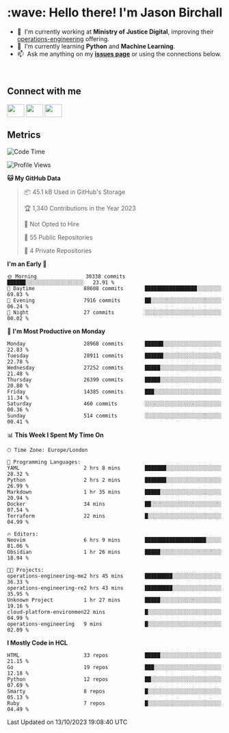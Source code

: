 <h1 align="left" id="jason-title">:wave: Hello there! I'm Jason Birchall</h1>

- :office: &nbsp;I'm currently working at **Ministry of Justice Digital**, improving their [operations-engineering](https://github.com/ministryofjustice/operations-engineering) offering.
- :seedling: &nbsp;I’m currently learning **Python** and **Machine Learning**.
- :mailbox: &nbsp;Ask me anything on my **[issues page]** or using the connections below.


<br>

<h2>Connect with me</h2>
<p>
<a href="https://twitter.com/jsonBirchall" target="blank"><img align="center" src="https://cdn.jsdelivr.net/npm/simple-icons@3.0.1/icons/twitter.svg" alt="" height="30" width="40" /></a>
<a href="https://keybase.io/json0" target="blank"><img align="center" src="https://cdn.jsdelivr.net/npm/simple-icons@3.0.1/icons/keybase.svg" alt="" height="30" width="40" /></a>
<a href="https://www.reddit.com/user/kakorate" target="blank"><img align="center" src="https://cdn.jsdelivr.net/npm/simple-icons@3.0.1/icons/reddit.svg" alt="" height="30" width="40" /></a>
</p>

<h2>Metrics</h2>

<!--START_SECTION:waka-->
![Code Time](http://img.shields.io/badge/Code%20Time-1%2C223%20hrs%2034%20mins-blue)

![Profile Views](http://img.shields.io/badge/Profile%20Views-1-blue)

**🐱 My GitHub Data** 

> 📦 45.1 kB Used in GitHub's Storage 
 > 
> 🏆 1,340 Contributions in the Year 2023
 > 
> 🚫 Not Opted to Hire
 > 
> 📜 55 Public Repositories 
 > 
> 🔑 4 Private Repositories 
 > 
**I'm an Early 🐤** 

```text
🌞 Morning                30338 commits       ██████░░░░░░░░░░░░░░░░░░░   23.91 % 
🌆 Daytime                88608 commits       █████████████████░░░░░░░░   69.83 % 
🌃 Evening                7916 commits        ██░░░░░░░░░░░░░░░░░░░░░░░   06.24 % 
🌙 Night                  27 commits          ░░░░░░░░░░░░░░░░░░░░░░░░░   00.02 % 
```
📅 **I'm Most Productive on Monday** 

```text
Monday                   28968 commits       ██████░░░░░░░░░░░░░░░░░░░   22.83 % 
Tuesday                  28911 commits       ██████░░░░░░░░░░░░░░░░░░░   22.78 % 
Wednesday                27252 commits       █████░░░░░░░░░░░░░░░░░░░░   21.48 % 
Thursday                 26399 commits       █████░░░░░░░░░░░░░░░░░░░░   20.80 % 
Friday                   14385 commits       ███░░░░░░░░░░░░░░░░░░░░░░   11.34 % 
Saturday                 460 commits         ░░░░░░░░░░░░░░░░░░░░░░░░░   00.36 % 
Sunday                   514 commits         ░░░░░░░░░░░░░░░░░░░░░░░░░   00.41 % 
```


📊 **This Week I Spent My Time On** 

```text
🕑︎ Time Zone: Europe/London

💬 Programming Languages: 
YAML                     2 hrs 8 mins        ███████░░░░░░░░░░░░░░░░░░   28.32 % 
Python                   2 hrs 2 mins        ███████░░░░░░░░░░░░░░░░░░   26.99 % 
Markdown                 1 hr 35 mins        █████░░░░░░░░░░░░░░░░░░░░   20.94 % 
Docker                   34 mins             ██░░░░░░░░░░░░░░░░░░░░░░░   07.54 % 
Terraform                22 mins             █░░░░░░░░░░░░░░░░░░░░░░░░   04.99 % 

🔥 Editors: 
Neovim                   6 hrs 9 mins        ████████████████████░░░░░   81.06 % 
Obsidian                 1 hr 26 mins        █████░░░░░░░░░░░░░░░░░░░░   18.94 % 

🐱‍💻 Projects: 
operations-engineering-me2 hrs 45 mins       █████████░░░░░░░░░░░░░░░░   36.33 % 
operations-engineering-re2 hrs 43 mins       █████████░░░░░░░░░░░░░░░░   35.95 % 
Unknown Project          1 hr 27 mins        █████░░░░░░░░░░░░░░░░░░░░   19.16 % 
cloud-platform-environmen22 mins             █░░░░░░░░░░░░░░░░░░░░░░░░   04.99 % 
operations-engineering   9 mins              █░░░░░░░░░░░░░░░░░░░░░░░░   02.09 % 
```

**I Mostly Code in HCL** 

```text
HTML                     33 repos            █████░░░░░░░░░░░░░░░░░░░░   21.15 % 
Go                       19 repos            ███░░░░░░░░░░░░░░░░░░░░░░   12.18 % 
Python                   12 repos            ██░░░░░░░░░░░░░░░░░░░░░░░   07.69 % 
Smarty                   8 repos             █░░░░░░░░░░░░░░░░░░░░░░░░   05.13 % 
Ruby                     7 repos             █░░░░░░░░░░░░░░░░░░░░░░░░   04.49 % 
```




 Last Updated on 13/10/2023 19:08:40 UTC
<!--END_SECTION:waka-->

<!-- links -->

[issues page]: https://github.com/jasonBirchall/jasonBirchall/issues "jasonBirchall/issues"
